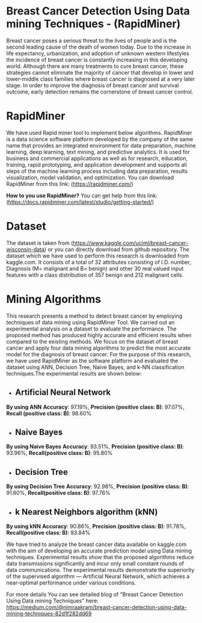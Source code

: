 # Breast Cancer Detection Using Data mining Techniques - (RapidMiner)

Breast cancer poses a serious threat to the lives of people and is the second leading cause of the death of women today. Due to the increase in life expectancy, urbanization, and adoption of unknown western lifestyles the incidence of breast cancer is constantly increasing in this developing world. Although there are many treatments to cure breast cancer, these strategies cannot eliminate the majority of cancer that develop in lower and lower-middle class families where breast cancer is diagnosed at a very later stage. 
In order to improve the diagnosis of breast cancer and survival outcome, early detection remains the cornerstone of breast cancer control.

# RapidMiner 

We have used Rapid miner tool to implement below algorithms. RapidMiner is a data science software platform developed by the company of the same name that provides an integrated environment for data preparation, machine learning, deep learning, text mining, and predictive analytics. It is used for business and commercial applications as well as for research, education, training, rapid prototyping, and application development and supports all steps of the machine learning process including data preparation, results visualization, model validation, and optimization. You can download RapidMiner from this link: (https://rapidminer.com/)

**How to you use RapidMiner?** You can get help from this link: (https://docs.rapidminer.com/latest/studio/getting-started/)

# Dataset

The dataset is taken from (https://www.kaggle.com/uciml/breast-cancer-wisconsin-data) or you can directly download from github repository.
The dataset which we have used to perform this research is downloaded from kaggle.com. It consists of a total of 32 attributes consisting of I.D. number, Diagnosis (M= malignant and B= benign) and other 30 real valued input features with a class distribution of 357 benign and 212 malignant cells.

# Mining Algorithms

This research presents a method to detect breast cancer by employing techniques of data mining using RapidMiner Tool. We carried out an experimental analysis on a dataset to evaluate the performance. The proposed method has produced highly accurate and efficient results when compared to the existing methods. We focus on the dataset of breast cancer and apply four data mining algorithms to predict the most accurate model for the diagnosis of breast cancer. For the purpose of this research, we have used RapidMiner as the software platform and evaluated the dataset using ANN, Decision Tree, Naive Bayes, and k-NN classification techniques.The experimental results are shown below:

- ## Artificial Neural Network

**By using ANN** **Accuracy**: 97.19%, **Precision (positive class: B)**: 97.07%, **Recall (positive class: B)**: 98.60%

- ## Naive Bayes

**By using Naive Bayes** **Accuracy**: 93.51%, **Precision (positive class: B)**: 93.96%, **Recall(positive class: B)**: 95.80%

- ## Decision Tree

**By using Decision Tree** **Accuracy**: 92.98%, **Precision (positive class: B)**: 91.60%, **Recall(positive class: B)**: 97.76%

- ## k Nearest Neighbors algorithm (kNN)

**By using kNN** **Accuracy**: 90.86%, **Precision (positive class: B)**: 91.78%, **Recall(positive class: B)**: 93.84%

We have tried to analyze the breast cancer data available on kaggle.com with the aim of developing an accurate prediction model using Data mining techniques. Experimental results show that the proposed algorithms reduce data transmissions significantly and incur only small constant rounds of data communications. The experimental results demonstrate the superiority of the supervised algorithm — Artificial Neural Network, which achieves a near-optimal performance under various conditions.

For more details
You can see detailed blog of "Breast Cancer Detection Using Data mining Techniques" here: https://medium.com/@nimraakram/breast-cancer-detection-using-data-mining-techniques-82d1f282dd69 
